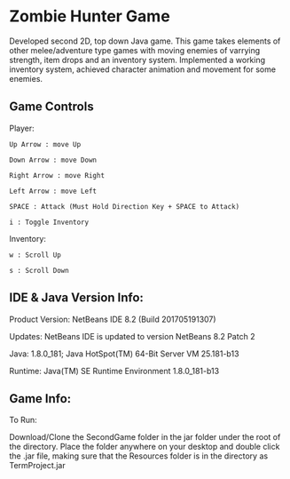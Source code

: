 # Zombie Hunter Game

Developed second 2D, top down Java game. This game takes elements of other melee/adventure type games with moving enemies of varrying strength, item drops and an inventory system. Implemented a working inventory system, achieved character animation and movement for some enemies.

Game Controls
--------
  Player:

    Up Arrow : move Up
  
    Down Arrow : move Down
  
    Right Arrow : move Right
  
    Left Arrow : move Left
  
    SPACE : Attack (Must Hold Direction Key + SPACE to Attack)
  
    i : Toggle Inventory
    
  Inventory:
  
    w : Scroll Up
    
    s : Scroll Down
    
  
    
 
 IDE & Java Version Info:
 --------------------- 
  Product Version: NetBeans IDE 8.2 (Build 201705191307)

  Updates: NetBeans IDE is updated to version NetBeans 8.2 Patch 2

  Java: 1.8.0_181; Java HotSpot(TM) 64-Bit Server VM 25.181-b13

  Runtime: Java(TM) SE Runtime Environment 1.8.0_181-b13
  
Game Info:
------------------------------------------------- 

  To Run: 
  
   Download/Clone the SecondGame folder in the jar folder under the root of the directory. Place the folder anywhere on your desktop and double click the .jar file, making sure that the Resources folder is in the directory as TermProject.jar 



